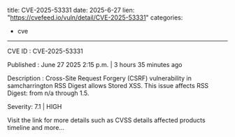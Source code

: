  
title: CVE-2025-53331
date: 2025-6-27
lien: "https://cvefeed.io/vuln/detail/CVE-2025-53331"
categories:
  - cve
---

CVE ID : CVE-2025-53331

Published :  June 27
2025
2:15 p.m. | 3 hours
35 minutes ago

Description : Cross-Site Request Forgery (CSRF) vulnerability in samcharrington RSS Digest allows Stored XSS. This issue affects RSS Digest: from n/a through 1.5.

Severity: 7.1 | HIGH

Visit the link for more details
such as CVSS details
affected products
timeline
and more...
